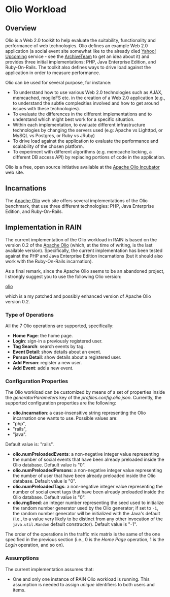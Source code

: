 Olio Workload
==============


## Overview

Olio is a Web 2.0 toolkit to help evaluate the suitability, functionality and performance of web technologies.
Olio defines an example Web 2.0 application (a social event site somewhat like to the already died [Yahoo! Upcoming](http://yahoo.com/upcoming) service - see the [ArchiveTeam](http://archiveteam.org/index.php?title=Yahoo!_Upcoming) to get an idea about it) and provides three initial implementations: PHP, Java Enterprise Edition, and Ruby-On-Rails.
The toolkit also defines ways to drive load against the application in order to measure performance.

Olio can be used for several purpose, for instance:
- To understand how to use various Web 2.0 technologies such as AJAX, memcached, mogileFS etc. in the creation of a Web 2.0 application (e.g., to understand the subtle complexities involved and how to get around issues with these technologies).
- To evaluate the differences in the different implementations and to understand which might best work for a specific situation.
- Within each implementation, to evaluate different infrastructure technologies by changing the servers used (e.g: Apache vs Lighttpd, or MySQL vs Postgres, or Ruby vs JRuby)
- To drive load against the application to evaluate the performance and scalability of the chosen platform.
- To experiment with different algorithms (e.g. memcache locking, a different DB access API) by replacing portions of code in the application.

Olio is a free, open source initiative available at the [Apache Olio Incubator](https://incubator.apache.org/olio/) web site.


## Incarnations

The [Apache Olio](https://incubator.apache.org/olio/) web site offers several implementations of the Olio benchmark, that use three different technologies: PHP, Java Enterprise Edition, and Ruby-On-Rails.


## Implementation in RAIN

The current implementation of the Olio workload in RAIN is based on the version 0.2 of the [Apache Olio](https://incubator.apache.org/olio/) (which, at the time of writing, is the last available version).
Specifically, the current implementation has been tested against the PHP and Java Enterprise Edition incarnations (but it should also work with the Ruby-On-Rails incarnation).

As a final remark, since the Apache Olio seems to be an abandoned project, I strongly suggest you to use the following Olio version:

[olio](https://github.com/sguazt/olio)

which is a my patched and possibly enhanced version of Apache Olio version 0.2.

### Type of Operations

All the 7 Olio operations are supported, specifically:
- **Home Page**: the home page.
- **Login**: sign-in a previously registered user.
- **Tag Search**: search events by tag.
- **Event Detail**: show details about an event.
- **Person Detail**: show details about a registered user.
- **Add Person**: register a new user.
- **Add Event**: add a new event.

### Configuration Properties

The Olio workload can be customized by means of a set of properties inside the *generatorParameters* key of the *profiles.config.olio.json*.
Currently, the supported configuration properties are the following:
- **olio.incarnation**: a case-insensitive string representing the Olio incarnation one wants to use. Possible values are:
 - "php",
 - "rails",
 - "java".

Default value is: "rails".
- **olio.numPreloadedEvents**: a non-negative integer value representing the number of social events that have been already preloaded inside the Olio database. Default value is "0".
- **olio.numPreloadedPersons**: a non-negative integer value representing the number of user that have been already preloaded inside the Olio database. Default value is "0".
- **olio.numPreloadedTags**: a non-negative integer value representing the number of social event tags that have been already preloaded inside the Olio database. Default value is "0".
- **olio.rngSeed**: an integer number representing the seed used to initialize the random number generator used by the Olio generator; if set to `-1`, the random number generator will be initialized with the Java's default (i.e., to a value very likely to be distinct from any other invocation of the `java.util.Random` default constructor). Default value is "-1".

The order of the operations in the traffic mix matrix is the same of the one specified in the previous section (i.e., 0 is the *Home Page* operation, 1 is the *Login* operation, and so on).

### Assumptions

The current implementation assumes that:
- One and only one instance of RAIN Olio workload is running. This assumption is needed to assign _unique_ identifiers to both users and items.
